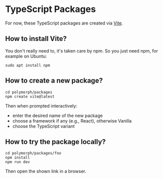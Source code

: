 # TypeScript Packages

For now, these TypeScript packages are created via [Vite](https://vite.dev/).

## How to install Vite?

You don't really need to, it's taken care by npm. So you just need npm, for example on Ubuntu:

```
sudo apt install npm
```

## How to create a new package?

```
cd polymorph/packages
npm create vite@latest
```

Then when prompted interactively:
- enter the desired name of the new package
- choose a framework if any (e.g., React), otherwise Vanilla
- choose the TypeScript variant

## How to try the package locally?

```
cd polymorph/packages/foo
npm install
npm run dev
```

Then open the shown link in a browser.
